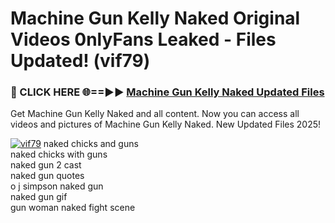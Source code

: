 # Machine Gun Kelly Naked Original Videos 0nlyFans Leaked - Files Updated! (vif79)

<h3>🔴 CLICK HERE 🌐==►► <a href="https://tinyurl.com/up5wt9bj" rel="nofollow">Machine Gun Kelly Naked Updated Files</a></h3>

Get Machine Gun Kelly Naked and all content. Now you can access all videos and pictures of Machine Gun Kelly Naked. New Updated Files 2025!

[![vif79](https://i.imgur.com/ABiUzMV.gif)](https://tinyurl.com/up5wt9bj)
naked chicks and guns<br>
naked chicks with guns<br>
naked gun 2 cast<br>
naked gun quotes<br>
o j simpson naked gun<br>
naked gun gif<br>
gun woman naked fight scene